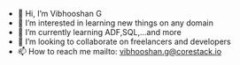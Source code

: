 - 👋 Hi, I’m Vibhooshan G
- 👀 I’m interested in learning new things on any domain
- 🌱 I’m currently learning ADF,SQL,...and more
- 💞️ I’m looking to collaborate on freelancers and developers
- 📫 How to reach me mailto: vibhooshan.g@corestack.io

<!---
vibu03/vibu03 is a ✨ special ✨ repository because its `README.md` (this file) appears on your GitHub profile.
You can click the Preview link to take a look at your changes.
--->
